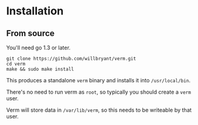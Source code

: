 Installation
============

From source
-----------

You'll need go 1.3 or later.

```
git clone https://github.com/willbryant/verm.git
cd verm
make && sudo make install
```

This produces a standalone `verm` binary and installs it into `/usr/local/bin`.

There's no need to run verm as `root`, so typically you should create a `verm` user.

Verm will store data in `/var/lib/verm`, so this needs to be writeable by that user.
